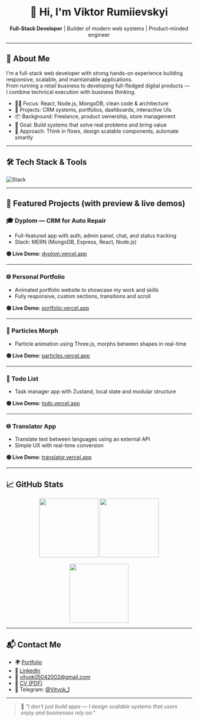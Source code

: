 
<h1 align="center">👋 Hi, I'm Viktor Rumiievskyi</h1>
<p align="center">
  <b>Full-Stack Developer</b> | Builder of modern web systems | Product-minded engineer
</p>

---

## 🚀 About Me

I'm a full-stack web developer with strong hands-on experience building responsive, scalable, and maintainable applications.  
From running a retail business to developing full-fledged digital products — I combine technical execution with business thinking.

- 👨‍💻 Focus: React, Node.js, MongoDB, clean code & architecture  
- 🚀 Projects: CRM systems, portfolios, dashboards, interactive UIs  
- 📦 Background: Freelance, product ownership, store management  
- 🎯 Goal: Build systems that solve real problems and bring value  
- 💬 Approach: Think in flows, design scalable components, automate smartly

---

## 🛠 Tech Stack & Tools

<img src="https://skillicons.dev/icons?i=js,ts,react,nodejs,express,mongodb,tailwind,vite,nextjs,git,figma,postman" alt="Stack" />

---

## 💼 Featured Projects (with preview & live demos)

### 🎓 Dyplom — CRM for Auto Repair

- Full-featured app with auth, admin panel, chat, and status tracking  
- Stack: MERN (MongoDB, Express, React, Node.js)

**🟢 Live Demo**: [dyplom.vercel.app](https://dyplom.vercel.app)  


---

### 🌐 Personal Portfolio

- Animated portfolio website to showcase my work and skills  
- Fully responsive, custom sections, transitions and scroll

**🟢 Live Demo**: [portfolio.vercel.app](https://personal-portfolio1-alpha.vercel.app/)  


---

### 🌌 Particles Morph

- Particle animation using Three.js, morphs between shapes in real-time

**🟢 Live Demo**: [particles.vercel.app](https://particles.vercel.app)  


---

### 📝 Todo List

- Task manager app with Zustand, local state and modular structure

**🟢 Live Demo**: [todo.vercel.app](https://todo.vercel.app)  


---

### 🌐 Translator App

- Translate text between languages using an external API  
- Simple UX with real-time conversion

**🟢 Live Demo**: [translator.vercel.app](https://translator.vercel.app)  


---

## 📈 GitHub Stats

<p align="center">
  <img src="https://github-readme-stats.vercel.app/api?username=viktor-rumiievskyi&show_icons=true&theme=default" height="160"/>
  <img src="https://github-readme-stats.vercel.app/api/top-langs/?username=viktor-rumiievskyi&layout=compact&theme=default" height="160"/>
</p>
<p align="center">
  <img src="https://streak-stats.demolab.com?user=viktor-rumiievskyi&theme=default" height="160"/>
</p>

---

## 📬 Contact Me

- 🌍 [Portfolio](https://viktor-rumiievskyi.github.io/Personal-Portfolio)  
- 💼 [LinkedIn](https://www.linkedin.com/in/viktor-rumiievskyi-011a12206/)  
- 📧 vityok05042002@gmail.com  
- 📄 [CV (PDF)](https://viktor-rumiievskyi.github.io/CV-Viktor-Rumiievskyi-English.pdf)  
- 📱 Telegram: [@Vityok_1](https://t.me/Vityok_1)

---

> 💬 *"I don't just build apps — I design scalable systems that users enjoy and businesses rely on."*
